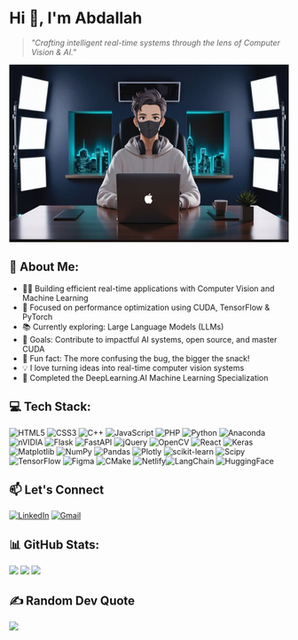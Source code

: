 

# Hi 👋, I'm Abdallah
> *"Crafting intelligent real-time systems through the lens of Computer Vision & AI."*


<img src="img.jpg" alt="Banner" height="320px"/>


## 💫 About Me:
- 👨‍💻 Building efficient real-time applications with Computer Vision and Machine Learning  
- 🚀 Focused on performance optimization using CUDA, TensorFlow & PyTorch  
- 📚 Currently exploring: Large Language Models (LLMs)  
- 🎯 Goals: Contribute to impactful AI systems, open source, and master CUDA  
- 🍿 Fun fact: The more confusing the bug, the bigger the snack!  
- 💡 I love turning ideas into real-time computer vision systems  
- 📖 Completed the DeepLearning.AI Machine Learning Specialization  

## 💻 Tech Stack:
![HTML5](https://img.shields.io/badge/html5-%23E34F26.svg?style=for-the-badge&logo=html5&logoColor=white) ![CSS3](https://img.shields.io/badge/css3-%231572B6.svg?style=for-the-badge&logo=css3&logoColor=white) ![C++](https://img.shields.io/badge/c++-%2300599C.svg?style=for-the-badge&logo=c%2B%2B&logoColor=white) ![JavaScript](https://img.shields.io/badge/javascript-%23323330.svg?style=for-the-badge&logo=javascript&logoColor=%23F7DF1E) ![PHP](https://img.shields.io/badge/php-%23777BB4.svg?style=for-the-badge&logo=php&logoColor=white) ![Python](https://img.shields.io/badge/python-3670A0?style=for-the-badge&logo=python&logoColor=ffdd54) ![Anaconda](https://img.shields.io/badge/Anaconda-%2344A833.svg?style=for-the-badge&logo=anaconda&logoColor=white) ![nVIDIA](https://img.shields.io/badge/cuda-000000.svg?style=for-the-badge&logo=nVIDIA&logoColor=green) ![Flask](https://img.shields.io/badge/flask-%23000.svg?style=for-the-badge&logo=flask&logoColor=white) ![FastAPI](https://img.shields.io/badge/FastAPI-005571?style=for-the-badge&logo=fastapi) ![jQuery](https://img.shields.io/badge/jquery-%230769AD.svg?style=for-the-badge&logo=jquery&logoColor=white) ![OpenCV](https://img.shields.io/badge/opencv-%23white.svg?style=for-the-badge&logo=opencv&logoColor=white) ![React](https://img.shields.io/badge/react-%2320232a.svg?style=for-the-badge&logo=react&logoColor=%2361DAFB) ![Keras](https://img.shields.io/badge/Keras-%23D00000.svg?style=for-the-badge&logo=Keras&logoColor=white) ![Matplotlib](https://img.shields.io/badge/Matplotlib-%23ffffff.svg?style=for-the-badge&logo=Matplotlib&logoColor=black) ![NumPy](https://img.shields.io/badge/numpy-%23013243.svg?style=for-the-badge&logo=numpy&logoColor=white) ![Pandas](https://img.shields.io/badge/pandas-%23150458.svg?style=for-the-badge&logo=pandas&logoColor=white) ![Plotly](https://img.shields.io/badge/Plotly-%233F4F75.svg?style=for-the-badge&logo=plotly&logoColor=white) ![scikit-learn](https://img.shields.io/badge/scikit--learn-%23F7931E.svg?style=for-the-badge&logo=scikit-learn&logoColor=white) ![Scipy](https://img.shields.io/badge/SciPy-%230C55A5.svg?style=for-the-badge&logo=scipy&logoColor=%white) ![TensorFlow](https://img.shields.io/badge/TensorFlow-%23FF6F00.svg?style=for-the-badge&logo=TensorFlow&logoColor=white) ![Figma](https://img.shields.io/badge/figma-%23F24E1E.svg?style=for-the-badge&logo=figma&logoColor=white) ![CMake](https://img.shields.io/badge/CMake-%23008FBA.svg?style=for-the-badge&logo=cmake&logoColor=white) ![Netlify](https://img.shields.io/badge/netlify-%23000000.svg?style=for-the-badge&logo=netlify&logoColor=#00C7B7)![LangChain](https://img.shields.io/badge/LangChain-00A67E.svg?style=for-the-badge&logo=LangChain&logoColor=white)
![HuggingFace](https://img.shields.io/badge/HuggingFace-%23FFD21F.svg?style=for-the-badge&logo=huggingface&logoColor=black)

## 📫 Let's Connect
[![LinkedIn](https://img.shields.io/badge/-LinkedIn-%230077B5?style=flat-square&logo=linkedin&logoColor=white)](https://lb.linkedin.com/in/abdallah-kharoubi-814b47233)
[![Gmail](https://img.shields.io/badge/-Email-%2312100E?style=flat-square&logo=gmail&logoColor=white)](mailto:abdallahkharoby2020@gmail.com)

## 📊 GitHub Stats:

<p align="left">
  <img src="https://github-readme-stats.vercel.app/api?username=abdallah-k&theme=radical&hide_border=true&include_all_commits=true&count_private=true" height="180px"/>
  <img src="https://nirzak-streak-stats.vercel.app/?user=abdallah-k&theme=radical&hide_border=true" height="180px"/>
  <img src="https://github-readme-stats.vercel.app/api/top-langs/?username=abdallah-k&theme=radical&hide_border=true&include_all_commits=true&count_private=true&layout=compact" />
</p>


## ✍️ Random Dev Quote
![](https://quotes-github-readme.vercel.app/api?type=horizontal&theme=radical)



